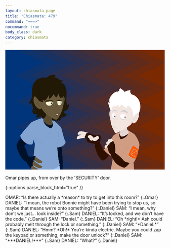 ```yaml
---
layout: chiasmata_page
title: "Chiasmata: 479"
command: "===>"
nocommand: true
body_class: dark
category: chiasmata
---
```


![480](/chiasmata/images/narrative/477.png)

Omar pipes up, from over by the 'SECURITY' door.

{::options parse_block_html="true" /}
<div class="dialogue">
OMAR: “Is there actually a *reason* to try to get into this room?”
{:.Omar}
DANIEL: “I mean, the robot Bonnie might have been trying to stop us, so maybe that means we’re onto something?”
{:.Daniel}
SAM: “I mean, why don’t we just... look inside?”
{:.Sam}
DANIEL: “It’s locked, and we don’t have the code.”
{:.Daniel}
SAM: “Daniel.”
{:.Sam}
DANIEL: “Oh *right!* Ash could probably melt through the lock or something.”
{:.Daniel}
SAM: “*Daniel.*”
{:.Sam}
DANIEL: “Hmm? *Oh!* You’re kinda electric. Maybe you could zap the keypad or something, make the door unlock?”
{:.Daniel}
SAM: “***DANIEL!***”
{:.Sam}
DANIEL: “What?”
{:.Daniel}
</div>
